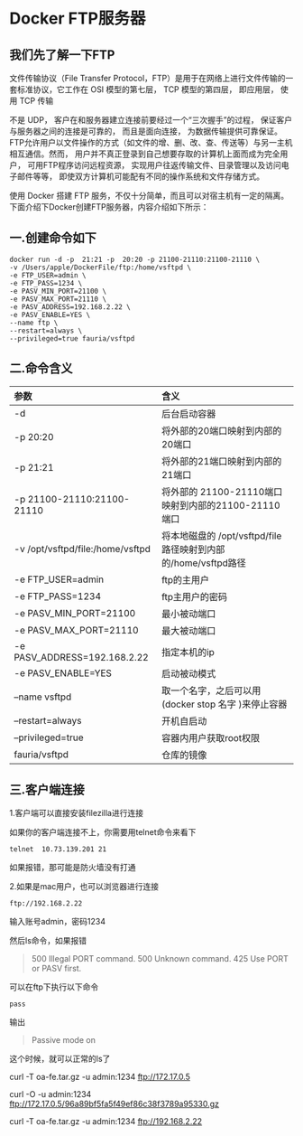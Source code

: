 # Docker FTP服务器



## 我们先了解一下FTP

文件传输协议（File Transfer Protocol，FTP）是用于在网络上进行文件传输的一套标准协议，它工作在 OSI 模型的第七层， TCP 模型的第四层， 即应用层， 使用 TCP 传输

不是 UDP， 客户在和服务器建立连接前要经过一个“三次握手”的过程， 保证客户与服务器之间的连接是可靠的， 而且是面向连接， 为数据传输提供可靠保证。
FTP允许用户以文件操作的方式（如文件的增、删、改、查、传送等）与另一主机相互通信。然而， 用户并不真正登录到自己想要存取的计算机上面而成为完全用户， 可用FTP程序访问远程资源， 实现用户往返传输文件、目录管理以及访问电子邮件等等， 即使双方计算机可能配有不同的操作系统和文件存储方式。

使用 Docker 搭建 FTP 服务，不仅十分简单，而且可以对宿主机有一定的隔离。下面介绍下Docker创建FTP服务器，内容介绍如下所示：

## 一.创建命令如下

```shell
docker run -d -p  21:21 -p  20:20 -p 21100-21110:21100-21110 \
-v /Users/apple/DockerFile/ftp:/home/vsftpd \
-e FTP_USER=admin \
-e FTP_PASS=1234 \
-e PASV_MIN_PORT=21100 \
-e PASV_MAX_PORT=21110 \
-e PASV_ADDRESS=192.168.2.22 \
-e PASV_ENABLE=YES \
--name ftp \
--restart=always \
--privileged=true fauria/vsftpd
```

## 二.命令含义

| 参数                             | 含义                                                         |
| :------------------------------- | :----------------------------------------------------------- |
| -d                               | 后台启动容器                                                 |
| -p 20:20                         | 将外部的20端口映射到内部的20端口                             |
| -p 21:21                         | 将外部的21端口映射到内部的21端口                             |
| -p 21100-21110:21100-21110       | 将外部的 21100-21110端口映射到内部的21100-21110端口          |
| -v /opt/vsftpd/file:/home/vsftpd | 将本地磁盘的 /opt/vsftpd/file路径映射到内部的/home/vsftpd路径 |
| -e FTP_USER=admin                | ftp的主用户                                                  |
| -e FTP_PASS=1234                 | ftp主用户的密码                                              |
| -e PASV_MIN_PORT=21100           | 最小被动端口                                                 |
| -e PASV_MAX_PORT=21110           | 最大被动端口                                                 |
| -e PASV_ADDRESS=192.168.2.22     | 指定本机的ip                                                 |
| -e PASV_ENABLE=YES               | 启动被动模式                                                 |
| –name vsftpd                     | 取一个名字，之后可以用(docker stop 名字 )来停止容器          |
| –restart=always                  | 开机自启动                                                   |
| –privileged=true                 | 容器内用户获取root权限                                       |
| fauria/vsftpd                    | 仓库的镜像                                                   |

## 三.客户端连接

1.客户端可以直接安装filezilla进行连接

如果你的客户端连接不上，你需要用telnet命令来看下

```
telnet  10.73.139.201 21
```

如果报错，那可能是防火墙没有打通

2.如果是mac用户，也可以浏览器进行连接

```
ftp://192.168.2.22
```

输入账号admin，密码1234

然后ls命令，如果报错

> 500 Illegal PORT command.
> 500 Unknown command.
> 425 Use PORT or PASV first.

可以在ftp下执行以下命令

```
pass
```

输出

> Passive mode on

这个时候，就可以正常的ls了





curl -T oa-fe.tar.gz -u admin:1234 ftp://172.17.0.5

curl -O -u admin:1234 ftp://172.17.0.5/96a89bf5fa5f49ef86c38f3789a95330.gz



curl -T oa-fe.tar.gz -u admin:1234 ftp://192.168.2.22



